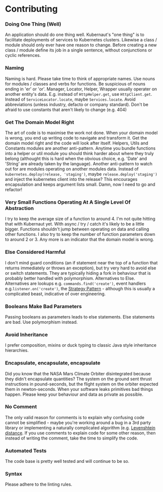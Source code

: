 # Contributing

### Doing One Thing (Well)
An application should do one thing well. Kubernaut's "one thing" is to facilitate deployments of services to Kubernetes clusters. Likewise a class / module should only ever have one reason to change. Before creating a new class / module define its job in a single sentence, without conjunctions or cyclic references.

### Naming
Naming is hard. Please take time to think of appropriate names. Use nouns for modules / classes and verbs for functions. Be suspicious of nouns ending in 'er' or 'or'. Manager, Locator, Helper, Wrapper usually operater on another entity's data. E.g. instead of `HttpHelper.get`, use `HttpClient.get`. Instead of `ServiceLocator.locate`, maybe `Services.locate`. Avoid abbreviations (unless industry, defacto or company standard). Don't be afraid to use constants that aren't likely to change (e.g. 404)

### Get The Domain Model Right
The art of code is to maximise the work not done. When your domain model is wrong, you end up writing code to navigate and transform it. Get the domain model right and the code will look after itself. Helpers, Utils and Constants modules are another anti-pattern. Anytime you bundle functions into a helper or util module you should think harder about where they truly belong (althought this is hard when the obvious choice, e.g. 'Date' and 'String' are already taken by the language). Another anti-pattern to watch out for are modules operating on another modules data. Instead of `kubernetes.deploy(release, 'staging')`, maybe `release.deploy('staging')` and inject the kubernetes client into the release? This encourages encapsulation and keeps argument lists small. Damn, now I need to go and refactor!

### Very Small Functions Operating At A Single Level Of Abstraction
I try to keep the average size of a function to around 4. I'm not quite hitting that with Kubernaut yet. With async / try / catch it's likely to be a little bigger. Functions shouldn't jump between operating on data and calling other functions. I also try to keep the number of function parameters down to around 2 or 3. Any more is an indicator that the domain model is wrong.

### Else Considered Harmful
I don't mind guard conditions (an if statement near the top of a function that returns immediately or throws an exception), but try very hard to avoid else or switch statements. They are typically hiding a fork in behaviour that is probably better handled with polymorphism. Alternatives to Else. Alternatives are lookups e.g. `commands.find('create')`, event handlers e.g.`listener.on('create')`, the [Strategy Pattern](https://en.wikipedia.org/wiki/Strategy_pattern) - although this is usually a complicated beast, indicative of over engineering.

### Booleans Make Bad Parameters
Passing booleans as parameters leads to else statements. Else statements are bad. Use polymorphism instead.

### Avoid Inheritance
I prefer composition, mixins or duck typing to classic Java style inheritance hierarchies.

### Encapsulate, encapsulate, encapsulate
Did you know that the NASA Mars Climate Orbiter disintegrated because they didn't encapsulate quantities? The system on the ground sent thrust instructions in pound-seconds, but the flight system on the orbiter expected them in newton-seconds. When your software leaks primitives bad things happen. Please keep your behaviour and data as private as possible.

### No Comment
The only valid reason for comments is to explain why confusing code cannot be simplified - maybe you're working around a bug in a 3rd party library or implementing a naturally complicated algorithm (e.g. [Levenshtein distance](https://en.wikipedia.org/wiki/Levenshtein_distance). If you use comments to explain code for some other reason, then instead of writing the comment, take the time to simplify the code.

### Automated Tests
The code base is pretty well tested and will continue to be so.

### Syntax
Please adhere to the linting rules.
